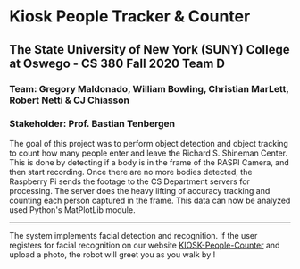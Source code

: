 # Kiosk People Tracker & Counter 

## The State University of New York (SUNY) College at Oswego - CS 380 Fall 2020 Team D
### Team: Gregory Maldonado, William Bowling, Christian MarLett, Robert Netti & CJ Chiasson
### Stakeholder: Prof. Bastian Tenbergen

The goal of this project was to perform object detection and object tracking to count how many people enter and leave the Richard S. Shineman Center. This is done by detecting if a body is in the frame of the RASPI Camera, and then start recording. Once there are no more bodies detected, the Raspberry Pi sends the footage to the CS Department servers for processing. The server does the heavy lifting of accuracy tracking and counting each person captured in the frame. This data can now be analyzed used Python's MatPlotLib module.

<hr />
The system implements facial detection and recognition. If the user registers for facial recognition on our website <a href="http://pi.cs.oswego.edu:2770/">KIOSK-People-Counter</a> and upload a photo, the robot will greet you as you walk by !






